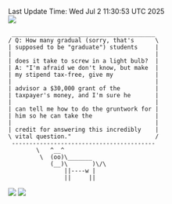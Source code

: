 Last Update Time: 
Wed Jul  2 11:30:53 UTC 2025
<br>![](https://img.shields.io/badge/%E5%A4%A7%E5%AE%B6-%E5%AE%89%E5%AE%89-green)<br>
```
 _________________________________________
/ Q: How many gradual (sorry, that's      \
| supposed to be "graduate") students     |
|                                         |
| does it take to screw in a light bulb?  |
| A: "I'm afraid we don't know, but make  |
| my stipend tax-free, give my            |
|                                         |
| advisor a $30,000 grant of the          |
| taxpayer's money, and I'm sure he       |
|                                         |
| can tell me how to do the gruntwork for |
| him so he can take the                  |
|                                         |
| credit for answering this incredibly    |
\ vital question."                        /
 -----------------------------------------
        \   ^__^
         \  (oo)\_______
            (__)\       )\/\
                ||----w |
                ||     ||
```
![](https://github-readme-stats.vercel.app/api?username=chenlitw)
![](https://github-readme-stats.vercel.app/api/top-langs/?username=chenlitw)
